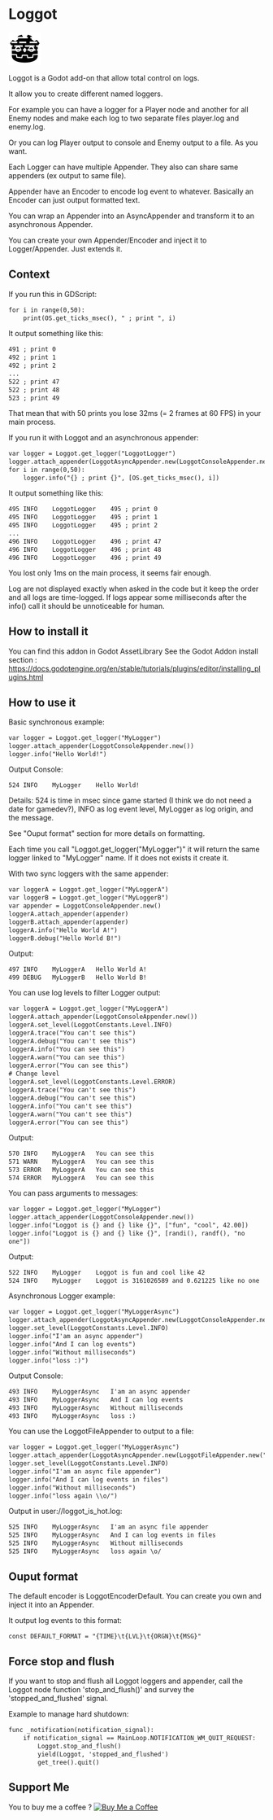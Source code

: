 # Loggot

<img src="https://raw.githubusercontent.com/fcazalet/loggot/master/icon.png" width="64" height="64">

Loggot is a Godot add-on that allow total control on logs.

It allow you to create different named loggers.

For example you can have a logger for a Player node and another for all Enemy nodes and make each log to two separate files player.log and enemy.log.

Or you can log Player output to console and Enemy output to a file. As you want.

Each Logger can have multiple Appender. They also can share same appenders (ex output to same file).

Appender have an Encoder to encode log event to whatever. Basically an Encoder can just output formatted text.

You can wrap an Appender into an AsyncAppender and transform it to an asynchronous Appender.  

You can create your own Appender/Encoder and inject it to Logger/Appender. Just extends it.


## Context

If you run this in GDScript:

	for i in range(0,50):
		print(OS.get_ticks_msec(), " ; print ", i)

It output something like this:

	491 ; print 0
	492 ; print 1
	492 ; print 2
	...
	522 ; print 47
	522 ; print 48
	523 ; print 49

That mean that with 50 prints you lose 32ms (= 2 frames at 60 FPS) in your main process.

If you run it with Loggot and an asynchronous appender:

	var logger = Loggot.get_logger("LoggotLogger")
	logger.attach_appender(LoggotAsyncAppender.new(LoggotConsoleAppender.new()))
	for i in range(0,50):
		logger.info("{} ; print {}", [OS.get_ticks_msec(), i])

It output something like this:

	495	INFO	LoggotLogger	495 ; print 0
	495	INFO	LoggotLogger	495 ; print 1
	495	INFO	LoggotLogger	495 ; print 2
	...
	496	INFO	LoggotLogger	496 ; print 47
	496	INFO	LoggotLogger	496 ; print 48
	496	INFO	LoggotLogger	496 ; print 49

You lost only 1ms on the main process, it seems fair enough.

Log are not displayed exactly when asked in the code but it keep the order and all logs are time-logged.
If logs appear some milliseconds after the info() call it should be unnoticeable for human.

## How to install it

You can find this addon in Godot AssetLibrary
See the Godot Addon install section : https://docs.godotengine.org/en/stable/tutorials/plugins/editor/installing_plugins.html

## How to use it

Basic synchronous example:

	var logger = Loggot.get_logger("MyLogger")
	logger.attach_appender(LoggotConsoleAppender.new())
	logger.info("Hello World!")

Output Console:

	524	INFO	MyLogger	Hello World!

Details: 524 is time in msec since game started (I think we do not need a date for gamedev?), INFO as log event level, MyLogger as log origin, and the message.

See "Ouput format" section for more details on formatting.

Each time you call "Loggot.get_logger("MyLogger")" it will return the same logger linked to "MyLogger" name. If it does not exists it create it.

With two sync loggers with the same appender:

	var loggerA = Loggot.get_logger("MyLoggerA")
	var loggerB = Loggot.get_logger("MyLoggerB")
	var appender = LoggotConsoleAppender.new()
	loggerA.attach_appender(appender)
	loggerB.attach_appender(appender)
	loggerA.info("Hello World A!")
	loggerB.debug("Hello World B!")

Output:

	497	INFO	MyLoggerA	Hello World A!
	499	DEBUG	MyLoggerB	Hello World B!

You can use log levels to filter Logger output:

	var loggerA = Loggot.get_logger("MyLoggerA")
	loggerA.attach_appender(LoggotConsoleAppender.new())
	loggerA.set_level(LoggotConstants.Level.INFO)
	loggerA.trace("You can't see this")
	loggerA.debug("You can't see this")
	loggerA.info("You can see this")
	loggerA.warn("You can see this")
	loggerA.error("You can see this")
	# Change level
	loggerA.set_level(LoggotConstants.Level.ERROR)
	loggerA.trace("You can't see this")
	loggerA.debug("You can't see this")
	loggerA.info("You can't see this")
	loggerA.warn("You can't see this")
	loggerA.error("You can see this")

Output:

	570	INFO	MyLoggerA	You can see this
	571	WARN	MyLoggerA	You can see this
	573	ERROR	MyLoggerA	You can see this
	574	ERROR	MyLoggerA	You can see this

You can pass arguments to messages:

	var logger = Loggot.get_logger("MyLogger")
	logger.attach_appender(LoggotConsoleAppender.new())
	logger.info("Loggot is {} and {} like {}", ["fun", "cool", 42.00])
	logger.info("Loggot is {} and {} like {}", [randi(), randf(), "no one"])

Output:

	522	INFO	MyLogger	Loggot is fun and cool like 42
	524	INFO	MyLogger	Loggot is 3161026589 and 0.621225 like no one
	
Asynchronous Logger example:

	var logger = Loggot.get_logger("MyLoggerAsync")
	logger.attach_appender(LoggotAsyncAppender.new(LoggotConsoleAppender.new()))
	logger.set_level(LoggotConstants.Level.INFO)
	logger.info("I'am an async appender")
	logger.info("And I can log events")
	logger.info("Without milliseconds")
	logger.info("loss :)")

Output Console:

	493	INFO	MyLoggerAsync	I'am an async appender
	493	INFO	MyLoggerAsync	And I can log events
	493	INFO	MyLoggerAsync	Without milliseconds
	493	INFO	MyLoggerAsync	loss :)


You can use the LoggotFileAppender to output to a file:

	var logger = Loggot.get_logger("MyLoggerAsync")
	logger.attach_appender(LoggotAsyncAppender.new(LoggotFileAppender.new("loggot_is_hot.log")))
	logger.set_level(LoggotConstants.Level.INFO)
	logger.info("I'am an async file appender")
	logger.info("And I can log events in files")
	logger.info("Without milliseconds")
	logger.info("loss again \\o/")

Output in user://loggot_is_hot.log:

	525	INFO	MyLoggerAsync	I'am an async file appender
	525	INFO	MyLoggerAsync	And I can log events in files
	525	INFO	MyLoggerAsync	Without milliseconds
	525	INFO	MyLoggerAsync	loss again \o/


## Ouput format

The default encoder is LoggotEncoderDefault. You can create you own and inject it into an Appender.

It output log events to this format:

	const DEFAULT_FORMAT = "{TIME}\t{LVL}\t{ORGN}\t{MSG}"


## Force stop and flush

If you want to stop and flush all Loggot loggers and appender, call the Loggot node function 'stop_and_flush()' and survey the 'stopped_and_flushed' signal.

Example to manage hard shutdown:

	func _notification(notification_signal):
		if notification_signal == MainLoop.NOTIFICATION_WM_QUIT_REQUEST:
			Loggot.stop_and_flush()
			yield(Loggot, 'stopped_and_flushed')
			get_tree().quit()


## Support Me

You to buy me a coffee ?
<a href='https://ko-fi.com/J3J2COV54' target='_blank'><img height='36' style='border:0px;height:36px;' src='https://cdn.ko-fi.com/cdn/kofi3.png?v=3' border='0' alt='Buy Me a Coffee' /></a>
